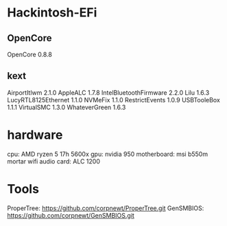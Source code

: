 # Hackintosh-EFi

## OpenCore
OpenCore 0.8.8

## kext
AirportItlwm            2.1.0
AppleALC                1.7.8
IntelBluetoothFirmware  2.2.0
Lilu                    1.6.3
LucyRTL8125Ethernet     1.1.0
NVMeFix                 1.1.0
RestrictEvents          1.0.9
USBTooleBox             1.1.1
VirtualSMC              1.3.0
WhateverGreen           1.6.3

# hardware
cpu:                AMD ryzen 5 17h 5600x
gpu:                nvidia 950
motherboard:        msi b550m mortar wifi
audio card:         ALC 1200

# Tools
ProperTree: https://github.com/corpnewt/ProperTree.git
GenSMBIOS:  https://github.com/corpnewt/GenSMBIOS.git
